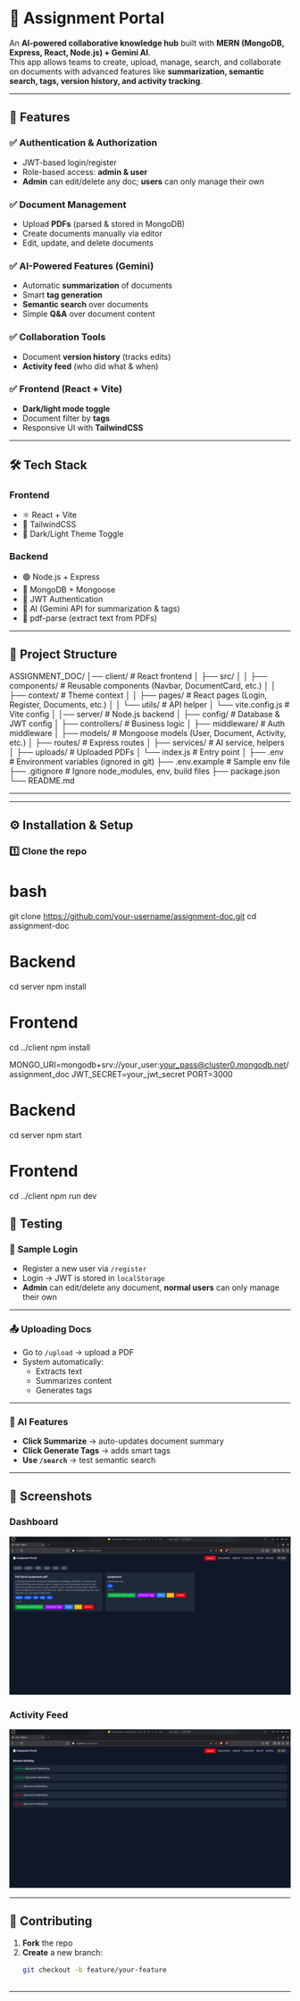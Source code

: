 # 📄 Assignment Portal

An **AI-powered collaborative knowledge hub** built with **MERN (MongoDB, Express, React, Node.js) + Gemini AI**.  
This app allows teams to create, upload, manage, search, and collaborate on documents with advanced features like **summarization, semantic search, tags, version history, and activity tracking**.

---

## 🚀 Features

### ✅ Authentication & Authorization
- JWT-based login/register  
- Role-based access: **admin & user**  
- **Admin** can edit/delete any doc; **users** can only manage their own  

### ✅ Document Management
- Upload **PDFs** (parsed & stored in MongoDB)  
- Create documents manually via editor  
- Edit, update, and delete documents  

### ✅ AI-Powered Features (Gemini)
- Automatic **summarization** of documents  
- Smart **tag generation**  
- **Semantic search** over documents  
- Simple **Q&A** over document content  

### ✅ Collaboration Tools
- Document **version history** (tracks edits)  
- **Activity feed** (who did what & when)  

### ✅ Frontend (React + Vite)
- **Dark/light mode toggle**  
- Document filter by **tags**  
- Responsive UI with **TailwindCSS**  

---

## 🛠️ Tech Stack

### Frontend
- ⚛️ React + Vite  
- 🎨 TailwindCSS  
- 🌙 Dark/Light Theme Toggle  

### Backend
- 🟢 Node.js + Express  
- 🍃 MongoDB + Mongoose  
- 🔐 JWT Authentication  
- 🤖 AI (Gemini API for summarization & tags)  
- 📄 pdf-parse (extract text from PDFs)  

---

## 📂 Project Structure

ASSIGNMENT_DOC/
│── client/ # React frontend
│ ├── src/
│ │ ├── components/ # Reusable components (Navbar, DocumentCard, etc.)
│ │ ├── context/ # Theme context
│ │ ├── pages/ # React pages (Login, Register, Documents, etc.)
│ │ └── utils/ # API helper
│ └── vite.config.js # Vite config
│
│── server/ # Node.js backend
│ ├── config/ # Database & JWT config
│ ├── controllers/ # Business logic
│ ├── middleware/ # Auth middleware
│ ├── models/ # Mongoose models (User, Document, Activity, etc.)
│ ├── routes/ # Express routes
│ ├── services/ # AI service, helpers
│ ├── uploads/ # Uploaded PDFs
│ └── index.js # Entry point
│
├── .env # Environment variables (ignored in git)
├── .env.example # Sample env file
├── .gitignore # Ignore node_modules, env, build files
├── package.json
└── README.md

---

---

## ⚙️ Installation & Setup

### 1️⃣ Clone the repo
# bash
git clone https://github.com/your-username/assignment-doc.git
cd assignment-doc


# Backend
cd server
npm install

# Frontend
cd ../client
npm install


MONGO_URI=mongodb+srv://your_user:your_pass@cluster0.mongodb.net/assignment_doc
JWT_SECRET=your_jwt_secret
PORT=3000

# Backend
cd server
npm start

# Frontend
cd ../client
npm run dev
## 🧪 Testing

### 🔑 Sample Login
- Register a new user via `/register`
- Login → JWT is stored in `localStorage`
- **Admin** can edit/delete any document, **normal users** can only manage their own

---

### 📤 Uploading Docs
- Go to `/upload` → upload a PDF  
- System automatically:
  - Extracts text  
  - Summarizes content  
  - Generates tags  

---

### 🤖 AI Features
- **Click Summarize** → auto-updates document summary  
- **Click Generate Tags** → adds smart tags  
- **Use `/search`** → test semantic search  

---
## 📸 Screenshots

### Dashboard
![Dashboard](/assets/imagedoc.png)

### Activity Feed
![Activity Feed](/assets/imageact.png)


---

## 🤝 Contributing
1. **Fork** the repo  
2. **Create** a new branch:  
   ```bash
   git checkout -b feature/your-feature



---
